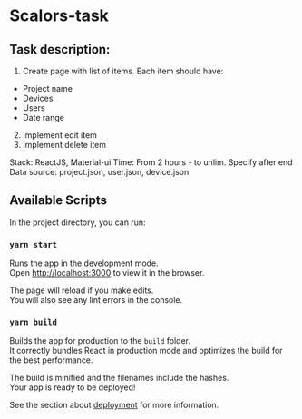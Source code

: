# Scalors-task

## Task description:

1. Create page with list of items. Each item should have:

- Project name
- Devices
- Users
- Date range

2. Implement edit item
3. Implement delete item

Stack: ReactJS, Material-ui
Time: From 2 hours - to unlim. Specify after end
Data source: project.json, user.json, device.json

## Available Scripts

In the project directory, you can run:

### `yarn start`

Runs the app in the development mode.\
Open [http://localhost:3000](http://localhost:3000) to view it in the browser.

The page will reload if you make edits.\
You will also see any lint errors in the console.

### `yarn build`

Builds the app for production to the `build` folder.\
It correctly bundles React in production mode and optimizes the build for the best performance.

The build is minified and the filenames include the hashes.\
Your app is ready to be deployed!

See the section about [deployment](https://facebook.github.io/create-react-app/docs/deployment) for more information.
